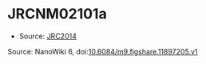 <a name="material" />

# JRCNM02101a
<script type="application/ld+json">
  {
    "@context": "https://schema.org/",
    "@type": "ChemicalSubstance",
    "@id": "https://egonw.github.io/nanowiki/nanowiki388.html#material",
    "http://purl.org/dc/terms/conformsTo":
      {
        "@type": "CreativeWork",
        "@id": "https://bioschemas.org/profiles/ChemicalSubstance/0.4-RELEASE/"
      },
    "identfier": "388",
    "name": "JRCNM02101a",
    "url": "https://egonw.github.io/nanowiki/nanowiki388.html#material",
    "sameAs": "http://127.0.0.1/mediawiki/index.php/Special:URIResolver/JRCNM02101a"
  }
</script>


* Source: [JRC2014](JRC2014.md)


Source: NanoWiki 6, doi:[10.6084/m9.figshare.11897205.v1](https://doi.org/10.6084/m9.figshare.11897205.v1)
